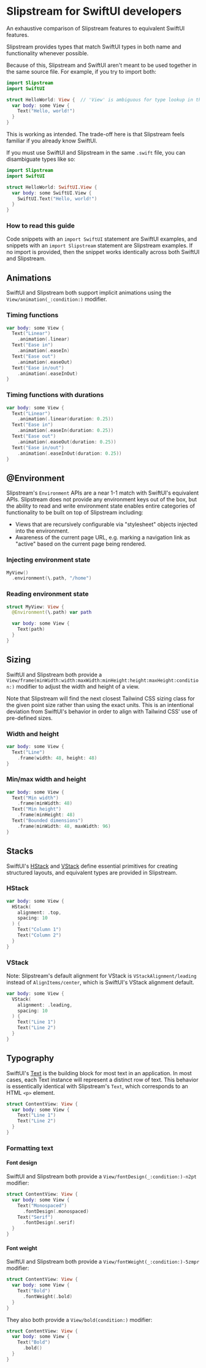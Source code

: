 # Slipstream for SwiftUI developers

An exhaustive comparison of Slipstream features to equivalent SwiftUI features.

Slipstream provides types that match SwiftUI types in both name and functionality whenever possible.

Because of this, Slipstream and SwiftUI aren't meant to be used together in the same source file.
For example, if you try to import both:

```swift
import Slipstream
import SwiftUI

struct HelloWorld: View {  // 'View' is ambiguous for type lookup in this context
  var body: some View {
    Text("Hello, world!")
  }
}
```

This is working as intended. The trade-off here is that Slipstream feels familiar if you already
know SwiftUI.

If you must use SwiftUI and Slipstream in the same `.swift` file, you can disambiguate types like
so:

```swift
import Slipstream
import SwiftUI

struct HelloWorld: SwiftUI.View {
  var body: some SwiftUI.View {
    SwiftUI.Text("Hello, world!")
  }
}
```

### How to read this guide

Code snippets with an `import SwiftUI` statement are SwiftUI examples, and snippets with an
`import Slipstream` statement are Slipstream examples. If no import is provided, then the snippet
works identically across both SwiftUI and Slipstream.

## Animations

SwiftUI and Slipstream both support implicit animations using the ``View/animation(_:condition:)``
modifier.

### Timing functions

```swift
var body: some View {
  Text("Linear")
    .animation(.linear)
  Text("Ease in")
    .animation(.easeIn)
  Text("Ease out")
    .animation(.easeOut)
  Text("Ease in/out")
    .animation(.easeInOut)
}
```

### Timing functions with durations

```swift
var body: some View {
  Text("Linear")
    .animation(.linear(duration: 0.25))
  Text("Ease in")
    .animation(.easeIn(duration: 0.25))
  Text("Ease out")
    .animation(.easeOut(duration: 0.25))
  Text("Ease in/out")
    .animation(.easeInOut(duration: 0.25))
}
```

## @Environment

Slipstream's ``Environment`` APIs are a near 1-1 match with SwiftUI's equivalent APIs. Slipstream
does not provide any environment keys out of the box, but the ability to read and write environment
state enables entire categories of functionality to be built on top of Slipstream including:

- Views that are recursively configurable via "stylesheet" objects injected into the environment.
- Awareness of the current page URL, e.g. marking a navigation link as "active" based on the current
  page being rendered.

### Injecting environment state

```swift
MyView()
  .environment(\.path, "/home")
```

### Reading environment state

```swift
struct MyView: View {
  @Environment(\.path) var path

  var body: some View {
    Text(path)
  }
}
```

## Sizing

SwiftUI and Slipstream both provide a
``View/frame(minWidth:width:maxWidth:minHeight:height:maxHeight:condition:)``
modifier to adjust the width and height of a view.

Note that Slipstream will find the next closest Tailwind CSS sizing class for the given point size
rather than using the exact units. This is an intentional deviation from SwiftUI's behavior in order
to align with Tailwind CSS' use of pre-defined sizes.

### Width and height

```swift
var body: some View {
  Text("Line")
    .frame(width: 48, height: 48)
}
```

### Min/max width and height

```swift
var body: some View {
  Text("Min width")
    .frame(minWidth: 48)
  Text("Min height")
    .frame(minHeight: 48)
  Text("Bounded dimensions")
    .frame(minWidth: 48, maxWidth: 96)
}
```

## Stacks

SwiftUI's [HStack](https://developer.apple.com/documentation/swiftui/hstack) and
[VStack](https://developer.apple.com/documentation/swiftui/vstack) define essential primitives for
creating structured layouts, and equivalent types are provided in Slipstream.

### HStack

```swift
var body: some View {
  HStack(
    alignment: .top,
    spacing: 10
  ) {
    Text("Column 1")
    Text("Column 2")
  }
}
```

### VStack

Note: Slipstream's default alignment for VStack is ``VStackAlignment/leading`` instead of
``AlignItems/center``, which is SwiftUI's VStack alignment default.

```swift
var body: some View {
  VStack(
    alignment: .leading,
    spacing: 10
  ) {
    Text("Line 1")
    Text("Line 2")
  }
}
```

## Typography

SwiftUI's [Text](https://developer.apple.com/documentation/swiftui/text) is the building block for
most text in an application. In most cases, each Text instance will represent a distinct row of
text. This behavior is essentically identical with Slipstream's ``Text``, which corresponds to an
HTML `<p>` element.

```swift
struct ContentView: View {
  var body: some View {
    Text("Line 1")
    Text("Line 2")
  }
}
```

### Formatting text

#### Font design

SwiftUI and Slipstream both provide a ``View/fontDesign(_:condition:)-n2pt`` modifier:

```swift
struct ContentView: View {
  var body: some View {
    Text("Monospaced")
      .fontDesign(.monospaced)
    Text("Serif")
      .fontDesign(.serif)
  }
}
```

#### Font weight

SwiftUI and Slipstream both provide a ``View/fontWeight(_:condition:)-5zmpr`` modifier:

```swift
struct ContentView: View {
  var body: some View {
    Text("Bold")
      .fontWeight(.bold)
  }
}
```

They also both provide a ``View/bold(condition:)`` modifier:

```swift
struct ContentView: View {
  var body: some View {
    Text("Bold")
      .bold()
  }
}
```
